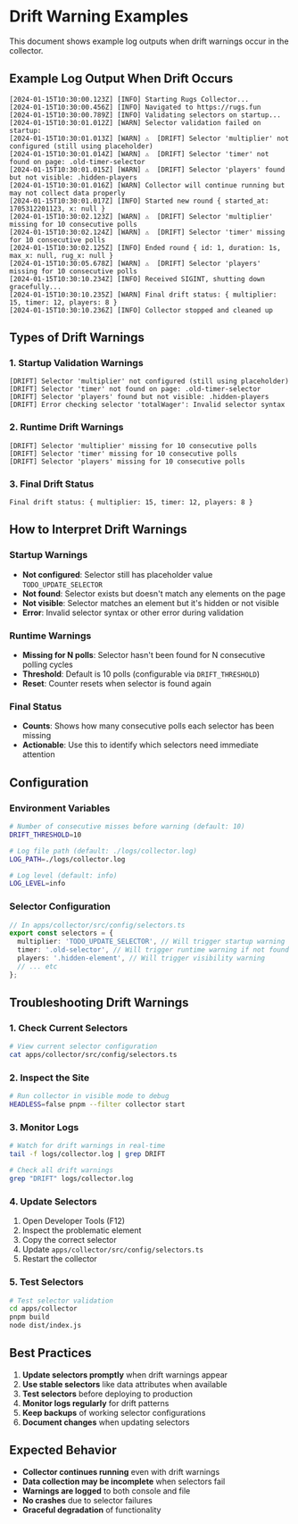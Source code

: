 # Drift Warning Examples

This document shows example log outputs when drift warnings occur in the collector.

## Example Log Output When Drift Occurs

```
[2024-01-15T10:30:00.123Z] [INFO] Starting Rugs Collector...
[2024-01-15T10:30:00.456Z] [INFO] Navigated to https://rugs.fun
[2024-01-15T10:30:00.789Z] [INFO] Validating selectors on startup...
[2024-01-15T10:30:01.012Z] [WARN] Selector validation failed on startup:
[2024-01-15T10:30:01.013Z] [WARN] ⚠️  [DRIFT] Selector 'multiplier' not configured (still using placeholder)
[2024-01-15T10:30:01.014Z] [WARN] ⚠️  [DRIFT] Selector 'timer' not found on page: .old-timer-selector
[2024-01-15T10:30:01.015Z] [WARN] ⚠️  [DRIFT] Selector 'players' found but not visible: .hidden-players
[2024-01-15T10:30:01.016Z] [WARN] Collector will continue running but may not collect data properly
[2024-01-15T10:30:01.017Z] [INFO] Started new round { started_at: 1705312201123, x: null }
[2024-01-15T10:30:02.123Z] [WARN] ⚠️  [DRIFT] Selector 'multiplier' missing for 10 consecutive polls
[2024-01-15T10:30:02.124Z] [WARN] ⚠️  [DRIFT] Selector 'timer' missing for 10 consecutive polls
[2024-01-15T10:30:02.125Z] [INFO] Ended round { id: 1, duration: 1s, max_x: null, rug_x: null }
[2024-01-15T10:30:05.678Z] [WARN] ⚠️  [DRIFT] Selector 'players' missing for 10 consecutive polls
[2024-01-15T10:30:10.234Z] [INFO] Received SIGINT, shutting down gracefully...
[2024-01-15T10:30:10.235Z] [WARN] Final drift status: { multiplier: 15, timer: 12, players: 8 }
[2024-01-15T10:30:10.236Z] [INFO] Collector stopped and cleaned up
```

## Types of Drift Warnings

### 1. Startup Validation Warnings
```
[DRIFT] Selector 'multiplier' not configured (still using placeholder)
[DRIFT] Selector 'timer' not found on page: .old-timer-selector
[DRIFT] Selector 'players' found but not visible: .hidden-players
[DRIFT] Error checking selector 'totalWager': Invalid selector syntax
```

### 2. Runtime Drift Warnings
```
[DRIFT] Selector 'multiplier' missing for 10 consecutive polls
[DRIFT] Selector 'timer' missing for 10 consecutive polls
[DRIFT] Selector 'players' missing for 10 consecutive polls
```

### 3. Final Drift Status
```
Final drift status: { multiplier: 15, timer: 12, players: 8 }
```

## How to Interpret Drift Warnings

### Startup Warnings
- **Not configured**: Selector still has placeholder value `TODO_UPDATE_SELECTOR`
- **Not found**: Selector exists but doesn't match any elements on the page
- **Not visible**: Selector matches an element but it's hidden or not visible
- **Error**: Invalid selector syntax or other error during validation

### Runtime Warnings
- **Missing for N polls**: Selector hasn't been found for N consecutive polling cycles
- **Threshold**: Default is 10 polls (configurable via `DRIFT_THRESHOLD`)
- **Reset**: Counter resets when selector is found again

### Final Status
- **Counts**: Shows how many consecutive polls each selector has been missing
- **Actionable**: Use this to identify which selectors need immediate attention

## Configuration

### Environment Variables
```bash
# Number of consecutive misses before warning (default: 10)
DRIFT_THRESHOLD=10

# Log file path (default: ./logs/collector.log)
LOG_PATH=./logs/collector.log

# Log level (default: info)
LOG_LEVEL=info
```

### Selector Configuration
```typescript
// In apps/collector/src/config/selectors.ts
export const selectors = {
  multiplier: 'TODO_UPDATE_SELECTOR', // Will trigger startup warning
  timer: '.old-selector', // Will trigger runtime warning if not found
  players: '.hidden-element', // Will trigger visibility warning
  // ... etc
};
```

## Troubleshooting Drift Warnings

### 1. Check Current Selectors
```bash
# View current selector configuration
cat apps/collector/src/config/selectors.ts
```

### 2. Inspect the Site
```bash
# Run collector in visible mode to debug
HEADLESS=false pnpm --filter collector start
```

### 3. Monitor Logs
```bash
# Watch for drift warnings in real-time
tail -f logs/collector.log | grep DRIFT

# Check all drift warnings
grep "DRIFT" logs/collector.log
```

### 4. Update Selectors
1. Open Developer Tools (F12)
2. Inspect the problematic element
3. Copy the correct selector
4. Update `apps/collector/src/config/selectors.ts`
5. Restart the collector

### 5. Test Selectors
```bash
# Test selector validation
cd apps/collector
pnpm build
node dist/index.js
```

## Best Practices

1. **Update selectors promptly** when drift warnings appear
2. **Use stable selectors** like data attributes when available
3. **Test selectors** before deploying to production
4. **Monitor logs regularly** for drift patterns
5. **Keep backups** of working selector configurations
6. **Document changes** when updating selectors

## Expected Behavior

- **Collector continues running** even with drift warnings
- **Data collection may be incomplete** when selectors fail
- **Warnings are logged** to both console and file
- **No crashes** due to selector failures
- **Graceful degradation** of functionality
